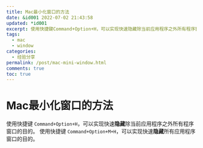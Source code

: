 ```yaml
---
title: Mac最小化窗口的方法
date: &id001 2022-07-02 21:43:58
updated: *id001
excerpt: 使用快捷键Command+Option+H，可以实现快速隐藏除当前应用程序之外所有程序窗口的目的。 使用快捷键Command+Option+M+H，可以实现快速隐藏所有应用程序窗口的目的。
tags:
  - mac
  - window
categories:
  - 经验分享
permalink: /post/mac-mini-window.html
comments: true
toc: true
---
```

# Mac最小化窗口的方法

使用快捷键 `Command+Option+H`，可以实现快速**隐藏**除当前应用程序之外所有程序窗口的目的。 使用快捷键 `Command+Option+M+H`，可以实现快速**隐藏**所有应用程序窗口的目的。